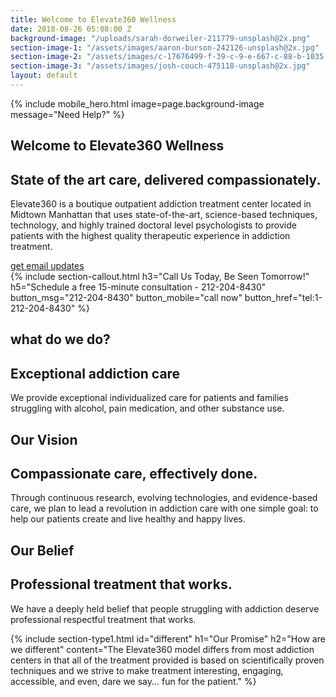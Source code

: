 ```yaml
---
title: Welcome to Elevate360 Wellness
date: 2018-08-26 05:08:00 Z
background-image: "/uploads/sarah-dorweiler-211779-unsplash@2x.png"
section-image-1: "/assets/images/aaron-burson-242126-unsplash@2x.jpg"
section-image-2: "/assets/images/c-17676499-f-39-c-9-e-667-c-88-b-1035-af-430-f-copy@2x.jpg"
section-image-3: "/assets/images/josh-couch-475118-unsplash@2x.jpg"
layout: default
---
```


{% include mobile_hero.html image=page.background-image message="Need Help?" %}

<section id="homepage_1" class="hero" style="background-image: url('{{ page.background-image }}')">
    <div class="section-content">
        <h1>Welcome to Elevate360 Wellness</h1>
        <h2>State of the art care, delivered compassionately.</h2>
        <p>
            Elevate360 is a boutique outpatient addiction treatment center located in Midtown Manhattan that uses state-of-the-art, science-based techniques, technology, and highly trained doctoral level psychologists to provide patients with the highest quality therapeutic experience in addiction treatment.
        </p>
        <a class="button rounded" href="/contact">get email updates</a>
    </div>
</section>
{% include section-callout.html
    h3="Call Us Today, Be Seen Tomorrow!"
    h5="Schedule a free 15-minute consultation - 212-204-8430"
    button_msg="212-204-8430"
    button_mobile="call now"
    button_href="tel:1-212-204-8430"
%}
<section class="home-section" id="what_we_do">
    <div class="section-text">
        <h1 class="small">what do we do?</h1>
        <h2>Exceptional addiction care</h2>
        <p>We provide exceptional individualized care for patients and families struggling with alcohol, pain medication, and other substance use.</p>
        <!-- <a class="learn-more">Learn More &#x2192;</a> -->
    </div>
    <div class="section-image" style="background-image: url('{{ page.section-image-1 }}')">
    </div>
</section>
<section class="home-section" id="our_vision">
    <div class="section-image" style="background-image: url('{{ page.section-image-2 }}')"></div>
    <div class="section-text">
        <h1 class="small">Our Vision</h1>
        <h2>Compassionate care, effectively done.</h2>
        <p>Through continuous research, evolving technologies, and evidence-based care, we plan to lead a revolution in addiction care with one simple goal: to help our patients create and live healthy and happy lives.</p>
        <!-- <a class="learn-more">Learn More &#x2192;</a> -->
    </div>
</section>
<section class="home-section" id="our_belief">
    <div class="section-text">
        <h1 class="small">Our Belief</h1>
        <h2>Professional treatment that works.</h2>
        <p>We have a deeply held belief that people struggling with addiction deserve professional respectful treatment that works.</p>
        <!-- <a class="learn-more">Learn More &#x2192;</a> -->
    </div>
    <div class="section-image" style="background-image: url('{{ page.section-image-3 }}')"></div>
</section>

{% include section-type1.html
    id="different"
    h1="Our Promise"
    h2="How are we different"
    content="The Elevate360 model differs from most addiction centers in that all of the treatment provided is based on scientifically proven techniques and we strive to make treatment interesting, engaging, accessible, and even, dare we say... fun for the patient."
%}
